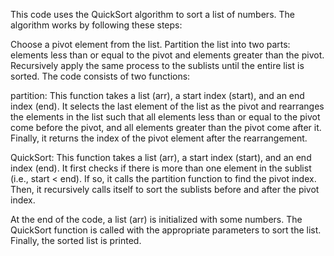 This code uses the QuickSort algorithm to sort a list of numbers. The algorithm works by following these steps:

Choose a pivot element from the list.
Partition the list into two parts: elements less than or equal to the pivot and elements greater than the pivot.
Recursively apply the same process to the sublists until the entire list is sorted.
The code consists of two functions:

partition: This function takes a list (arr), a start index (start), and an end index (end). It selects the last element of the list as the pivot and rearranges the elements in the list such that all elements less than or equal to the pivot come before the pivot, and all elements greater than the pivot come after it. Finally, it returns the index of the pivot element after the rearrangement.

QuickSort: This function takes a list (arr), a start index (start), and an end index (end). It first checks if there is more than one element in the sublist (i.e., start < end). If so, it calls the partition function to find the pivot index. Then, it recursively calls itself to sort the sublists before and after the pivot index.

At the end of the code, a list (arr) is initialized with some numbers. The QuickSort function is called with the appropriate parameters to sort the list. Finally, the sorted list is printed.
